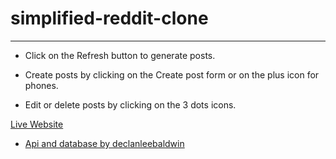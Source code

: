 # simplified-reddit-clone
--- 

- Click on the Refresh button to generate posts.

- Create posts by clicking on the Create post form or on the plus icon for phones.

- Edit or delete posts by clicking on the 3 dots icons.

[Live Website](https://marisacodes.github.io/simplified-reddit-clone/)

- [Api and database by declanleebaldwin](https://github.com/declanleebaldwin)